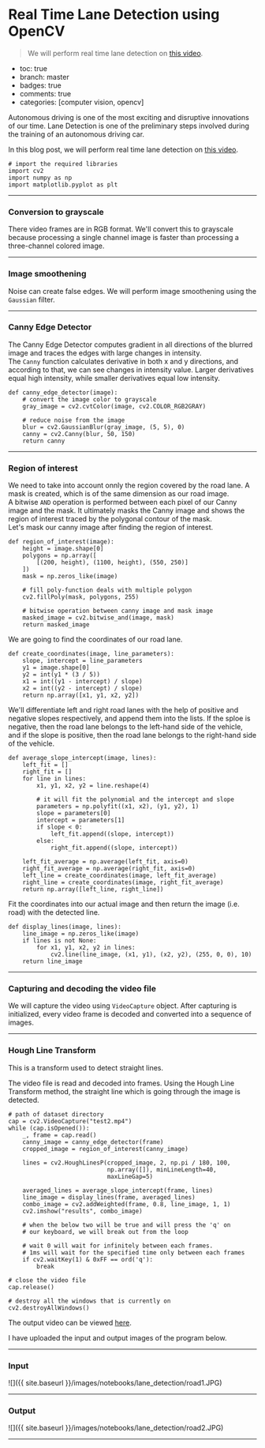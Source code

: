 # Real Time Lane Detection using OpenCV

> We will perform real time lane detection on [this video](https://drive.google.com/file/d/1V7OrAwjxtHR8LkfxXDVRu5lx2e5fxljo/view?usp=sharing).

- toc: true
- branch: master
- badges: true
- comments: true
- categories: [computer vision, opencv]

Autonomous driving is one of the most exciting and disruptive innovations of our time. Lane Detection is one of the preliminary steps involved during the training of an autonomous driving car.  

In this blog post, we will perform real time lane detection on [this video](https://drive.google.com/file/d/1V7OrAwjxtHR8LkfxXDVRu5lx2e5fxljo/view?usp=sharing).


```
# import the required libraries
import cv2
import numpy as np
import matplotlib.pyplot as plt
```
---
### Conversion to grayscale
There video frames are in RGB format. We'll convert this to grayscale because processing a single channel image is faster than processing a three-channel colored image.

---

### Image smoothening
Noise can create false edges. We will perform image smoothening using the `Gaussian` filter.

---

### Canny Edge Detector
The Canny Edge Detector computes gradient in all directions of the blurred image and traces the edges with large changes in intensity.  
The `Canny` function calculates derivative in both x and y directions, and according to that, we can see changes in intensity value. Larger derivatives equal high intensity, while smaller derivatives equal low intensity.


```
def canny_edge_detector(image):
    # convert the image color to grayscale
    gray_image = cv2.cvtColor(image, cv2.COLOR_RGB2GRAY)

    # reduce noise from the image
    blur = cv2.GaussianBlur(gray_image, (5, 5), 0)
    canny = cv2.Canny(blur, 50, 150)
    return canny
```

---

### Region of interest
We need to take into account onnly the region covered by the road lane. A mask is created, which is of the same dimension as our road image.  
A bitwise `AND` operation is performed between each pixel of our Canny image and the mask. It ultimately masks the Canny image and shows the region of interest traced by the polygonal contour of the mask.  
Let's mask our canny image after finding the region of interest.


```
def region_of_interest(image):
    height = image.shape[0]
    polygons = np.array([
        [(200, height), (1100, height), (550, 250)]
    ])
    mask = np.zeros_like(image)

    # fill poly-function deals with multiple polygon
    cv2.fillPoly(mask, polygons, 255)

    # bitwise operation between canny image and mask image
    masked_image = cv2.bitwise_and(image, mask)
    return masked_image
```

We are going to find the coordinates of our road lane.


```
def create_coordinates(image, line_parameters):
    slope, intercept = line_parameters
    y1 = image.shape[0]
    y2 = int(y1 * (3 / 5))
    x1 = int((y1 - intercept) / slope)
    x2 = int((y2 - intercept) / slope)
    return np.array([x1, y1, x2, y2])
```

We'll differentiate left and right road lanes with the help of positive and negative slopes respectively, and append them into the lists. If the sploe is negative, then the road lane belongs to the left-hand side of the vehicle, and if the slope is positive, then the road lane belongs to the right-hand side of the vehicle.


```
def average_slope_intercept(image, lines):
    left_fit = []
    right_fit = []
    for line in lines:
        x1, y1, x2, y2 = line.reshape(4)

        # it will fit the polynomial and the intercept and slope
        parameters = np.polyfit((x1, x2), (y1, y2), 1)
        slope = parameters[0]
        intercept = parameters[1]
        if slope < 0:
            left_fit.append((slope, intercept))
        else:
            right_fit.append((slope, intercept))

    left_fit_average = np.average(left_fit, axis=0)
    right_fit_average = np.average(right_fit, axis=0)
    left_line = create_coordinates(image, left_fit_average)
    right_line = create_coordinates(image, right_fit_average)
    return np.array([left_line, right_line])
```

Fit the coordinates into our actual image and then return the image (i.e. road) with the detected line.


```
def display_lines(image, lines):
    line_image = np.zeros_like(image)
    if lines is not None:
        for x1, y1, x2, y2 in lines:
            cv2.line(line_image, (x1, y1), (x2, y2), (255, 0, 0), 10)
    return line_image
```

---
### Capturing and decoding the video file
We will capture the video using `VideoCapture` object. After capturing is initialized, every video frame is decoded and converted into a sequence of images.

---
### Hough Line Transform
This is a transform used to detect straight lines.

The video file is read and decoded into frames. Using the Hough Line Transform method, the straight line which is going through the image is detected.


```
# path of dataset directory
cap = cv2.VideoCapture("test2.mp4")
while (cap.isOpened()):
    _, frame = cap.read()
    canny_image = canny_edge_detector(frame)
    cropped_image = region_of_interest(canny_image)

    lines = cv2.HoughLinesP(cropped_image, 2, np.pi / 180, 100,
                            np.array([]), minLineLength=40,
                            maxLineGap=5)

    averaged_lines = average_slope_intercept(frame, lines)
    line_image = display_lines(frame, averaged_lines)
    combo_image = cv2.addWeighted(frame, 0.8, line_image, 1, 1)
    cv2.imshow("results", combo_image)

    # when the below two will be true and will press the 'q' on 
    # our keyboard, we will break out from the loop

    # wait 0 will wait for infinitely between each frames.
    # 1ms will wait for the specified time only between each frames
    if cv2.waitKey(1) & 0xFF == ord('q'):
        break

# close the video file
cap.release()

# destroy all the windows that is currently on
cv2.destroyAllWindows()
```

The output video can be viewed [here](https://drive.google.com/file/d/1vp4Jz6hqbolkaaIll-glAzgwrAzebNjn/view?usp=sharing).  

I have uploaded the input and output images of the program below.

---
### Input

![]({{ site.baseurl }}/images/notebooks/lane_detection/road1.JPG)

---
### Output

![]({{ site.baseurl }}/images/notebooks/lane_detection/road2.JPG)


---

